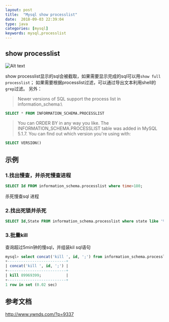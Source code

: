 ```yaml
---
layout: post
title:  "Mysql show processlist"
date:  2018-09-03 22:39:04
type: java
categories: [mysql]
keywords: mysql,processlist
---
```



## show processlist

![Alt text](./images/1535941357441.png)

show processlist显示的sql会被截取，如果需要显示完成的sql可以用`show full processlist`；
如果需要根据processlist过滤，可以通过导出文本利用shell的`grep`过滤。
另外：
>Newer versions of SQL support the process list in information_schema:\

```sql
SELECT * FROM INFORMATION_SCHEMA.PROCESSLIST
```

>You can ORDER BY in any way you like.
The INFORMATION_SCHEMA.PROCESSLIST table was added in MySQL 5.1.7. You can find out which version you're using with:

```sql
SELECT VERSION()
```

 
## 示例

### 1.找出慢查，并杀死慢查进程

```sql
SELECT Id FROM information_schema.processlist where time>180;
```
杀死慢查sql 进程


### 2.找出死锁并杀死

```sql
SELECT Id,State FROM information_schema.processlist where state like '%lock%';
```


### 3.批量kill
查询超过5min钟的慢sql，并组装kil sql语句

```sql
mysql> select concat('kill ', id, ';') from information_schema.processlist where Command != 'Sleep' and Time > 300 order by Time desc;
+--------------------------+
| concat('kill ', id, ';') |
+--------------------------+
| kill 89969399;           |
+--------------------------+
1 row in set (0.02 sec)
```

## 参考文档
http://www.ywnds.com/?p=9337
